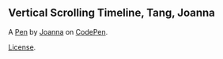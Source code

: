 Vertical Scrolling Timeline, Tang, Joanna
-----------------------------------------


A [Pen](http://codepen.io/joannatang/pen/qREKyz) by [Joanna](http://codepen.io/joannatang) on [CodePen](http://codepen.io/).

[License](http://codepen.io/joannatang/pen/qREKyz/license).